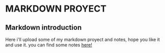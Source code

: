 # MARKDOWN PROYECT
## Markdown introduction
Here i'll upload some of my markdown proyect and notes, hope you like it and use it.
you can find some notes [here!](apuntes.md)

